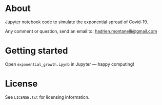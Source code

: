 # About
Jupyter notebook code to simulate the exponential spread of Covid-19.

Any comment or question, send an email to: hadrien.montanelli@gmail.com

# Getting started
Open `exponential_growth.ipynb` in Jupyter &mdash; happy computing!

# License
See `LICENSE.txt` for licensing information.
